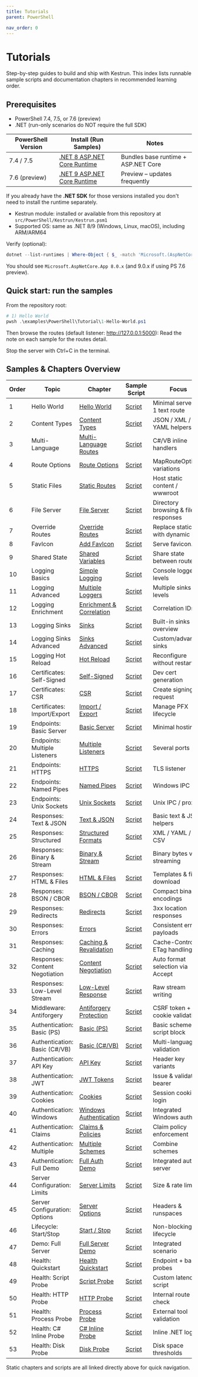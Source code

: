 ```yaml
---
title: Tutorials
parent: PowerShell

nav_order: 0
---
```


# Tutorials

Step-by-step guides to build and ship with Kestrun. This index lists runnable sample scripts and documentation chapters in recommended learning order.

## Prerequisites

- PowerShell 7.4, 7.5, or 7.6 (preview)
- .NET (run-only scenarios do NOT require the full SDK)

| PowerShell Version | Install (Run Samples) | Notes |
|--------------------|-----------------------|-------|
| 7.4 / 7.5 | [.NET 8 ASP.NET Core Runtime](https://dotnet.microsoft.com/download/dotnet/8.0) | Bundles base runtime + ASP.NET Core |
| 7.6 (preview) | [.NET 9 ASP.NET Core Runtime](https://dotnet.microsoft.com/download/dotnet/9.0) | Preview – updates frequently |

If you already have the **.NET SDK** for those versions installed you don't need to install the runtime separately.

- Kestrun module: installed or available from this repository at `src/PowerShell/Kestrun/Kestrun.psm1`
- Supported OS: same as .NET 8/9 (Windows, Linux, macOS), including ARM/ARM64

Verify (optional):

```powershell
dotnet --list-runtimes | Where-Object { $_ -match 'Microsoft.(AspNetCore|NETCore).App' }
```

You should see `Microsoft.AspNetCore.App 8.0.x` (and 9.0.x if using PS 7.6 preview).

## Quick start: run the samples

From the repository root:

```powershell
# 1) Hello World
pwsh .\examples\PowerShell\Tutorial\1-Hello-World.ps1
```

Then browse the routes (default listener: <http://127.0.0.1:5000>):
Read the note on each sample for the routes detail.

Stop the server with Ctrl+C in the terminal.

## Samples & Chapters Overview

| Order | Topic                         | Chapter                                   | Sample Script                   | Focus                               |
| ----- | ----------------------------- | ----------------------------------------- | ------------------------------- | ----------------------------------- |
| 1     | Hello World                   | [Hello World][ch-hello]                   | [Script][sc-hello]              | Minimal server + 1 text route       |
| 2     | Content Types                 | [Content Types][ch-content]               | [Script][sc-content]            | JSON / XML / YAML helpers           |
| 3     | Multi-Language                | [Multi-Language Routes][ch-multilang]     | [Script][sc-multilang]          | C#/VB inline handlers               |
| 4     | Route Options                 | [Route Options][ch-routeopts]             | [Script][sc-routeopts]          | MapRouteOptions variations          |
| 5     | Static Files                  | [Static Routes][ch-static]                | [Script][sc-static]             | Host static content / wwwroot       |
| 6     | File Server                   | [File Server][ch-fileserver]              | [Script][sc-fileserver]         | Directory browsing & file responses |
| 7     | Override Routes               | [Override Routes][ch-override]            | [Script][sc-override]           | Replace static with dynamic         |
| 8     | FavIcon                       | [Add FavIcon][ch-favicon]                 | [Script][sc-favicon]            | Serve favicon.ico                   |
| 9     | Shared State                  | [Shared Variables][ch-shared]             | [Script][sc-shared]             | Share state between routes          |
| 10    | Logging Basics                | [Simple Logging][ch-log-basic]            | [Script][sc-log-basic]          | Console logger, levels              |
| 11    | Logging Advanced              | [Multiple Loggers][ch-log-adv]            | [Script][sc-log-adv]            | Multiple sinks & levels             |
| 12    | Logging Enrichment            | [Enrichment & Correlation][ch-log-enr]    | [Script][sc-log-enr]            | Correlation IDs                     |
| 13    | Logging Sinks                 | [Sinks][ch-log-sinks]                     | [Script][sc-log-sinks]          | Built-in sinks overview             |
| 14    | Logging Sinks Advanced        | [Sinks Advanced][ch-log-sinks-adv]        | [Script][sc-log-sinks-adv]      | Custom/advanced sinks               |
| 15    | Logging Hot Reload            | [Hot Reload][ch-log-reload]               | [Script][sc-log-reload]         | Reconfigure without restart         |
| 16    | Certificates: Self-Signed     | [Self-Signed][ch-cert-self]               | [Script][sc-cert-self]          | Dev cert generation                 |
| 17    | Certificates: CSR             | [CSR][ch-cert-csr]                        | [Script][sc-cert-csr]           | Create signing request              |
| 18    | Certificates: Import/Export   | [Import / Export][ch-cert-imp-exp]        | [Script][sc-cert-imp-exp]       | Manage PFX lifecycle                |
| 19    | Endpoints: Basic Server       | [Basic Server][ch-end-basic]              | [Script][sc-end-basic]          | Minimal hosting                     |
| 20    | Endpoints: Multiple Listeners | [Multiple Listeners][ch-end-multi]        | [Script][sc-end-multi]          | Several ports                       |
| 21    | Endpoints: HTTPS              | [HTTPS][ch-end-https]                     | [Script][sc-end-https]          | TLS listener                        |
| 22    | Endpoints: Named Pipes        | [Named Pipes][ch-end-pipes]               | [Script][sc-end-pipes]          | Windows IPC                         |
| 23    | Endpoints: Unix Sockets       | [Unix Sockets][ch-end-unix]               | [Script][sc-end-unix]           | Unix IPC / proxy                    |
| 24    | Responses: Text & JSON        | [Text & JSON][ch-resp-text-json]          | [Script][sc-resp-1]             | Basic text & JSON helpers           |
| 25    | Responses: Structured         | [Structured Formats][ch-resp-structured]  | [Script][sc-resp-2]             | XML / YAML / CSV                    |
| 26    | Responses: Binary & Stream    | [Binary & Stream][ch-resp-binary]         | [Script][sc-resp-3]             | Binary bytes vs streaming           |
| 27    | Responses: HTML & Files       | [HTML & Files][ch-resp-html]              | [Script][sc-resp-4]             | Templates & file download           |
| 28    | Responses: BSON / CBOR        | [BSON / CBOR][ch-resp-special]            | [Script][sc-resp-5]             | Compact binary encodings            |
| 29    | Responses: Redirects          | [Redirects][ch-resp-redirects]            | [Script][sc-resp-6]             | 3xx location responses              |
| 30    | Responses: Errors             | [Errors][ch-resp-errors]                  | [Script][sc-resp-7]             | Consistent error payloads           |
| 31    | Responses: Caching            | [Caching & Revalidation][ch-resp-caching] | [Script][sc-resp-8]             | Cache-Control & ETag handling       |
| 32    | Responses: Content Negotiation| [Content Negotiation][ch-resp-negotiation]| [Script][sc-resp-9]             | Auto format selection via Accept   |
| 33    | Responses: Low-Level Stream   | [Low-Level Response][ch-resp-lowlevel]    | [Script][sc-resp-10]            | Raw stream writing                  |
| 34    | Middleware: Antiforgery       | [Antiforgery Protection][ch-mw-antiforgery] | [Script][sc-mw-antiforgery]   | CSRF token + cookie validation      |
| 35    | Authentication: Basic (PS)    | [Basic (PS)][ch-auth-basic-ps]            | [Script][sc-auth-basic-ps]      | Basic scheme script block           |
| 36    | Authentication: Basic (C#/VB) | [Basic (C#/VB)][ch-auth-basic-multi]      | [Script][sc-auth-basic-multi]   | Multi-language validation           |
| 37    | Authentication: API Key       | [API Key][ch-auth-apikey]                 | [Script][sc-auth-apikey]        | Header key variants                 |
| 38    | Authentication: JWT           | [JWT Tokens][ch-auth-jwt]                 | [Script][sc-auth-jwt]           | Issue & validate bearer             |
| 39    | Authentication: Cookies       | [Cookies][ch-auth-cookies]                | [Script][sc-auth-cookies]       | Session cookie login                |
| 40    | Authentication: Windows       | [Windows Authentication][ch-auth-windows] | [Script][sc-auth-windows]       | Integrated Windows auth             |
| 41    | Authentication: Claims        | [Claims & Policies][ch-auth-claims]       | [Script][sc-auth-claims]        | Claim policy enforcement            |
| 42    | Authentication: Multiple      | [Multiple Schemes][ch-auth-multi-schemes] | [Script][sc-auth-multi-schemes] | Combine schemes                     |
| 43    | Authentication: Full Demo     | [Full Auth Demo][ch-auth-full]            | [Script][sc-auth-full]          | Integrated auth server              |
| 44    | Server Configuration: Limits  | [Server Limits][ch-scfg-limits]           | [Script][sc-scfg-limits]        | Size & rate limits                  |
| 45    | Server Configuration: Options | [Server Options][ch-scfg-options]         | [Script][sc-scfg-options]       | Headers & runspaces                 |
| 46    | Lifecycle: Start/Stop         | [Start / Stop][ch-life-startstop]         | [Script][sc-life-startstop]     | Non-blocking lifecycle              |
| 47    | Demo: Full Server             | [Full Server Demo][ch-demo-full]          | [Script][sc-demo-full]          | Integrated scenario                 |
| 48    | Health: Quickstart            | [Health Quickstart][ch-health-quick]      | [Script][sc-health-1]           | Endpoint + basic probes             |
| 49    | Health: Script Probe          | [Script Probe][ch-health-script]          | [Script][sc-health-2]           | Custom latency script               |
| 50    | Health: HTTP Probe            | [HTTP Probe][ch-health-http]              | [Script][sc-health-3]           | Internal route check                |
| 51    | Health: Process Probe         | [Process Probe][ch-health-process]        | [Script][sc-health-4]           | External tool validation            |
| 52    | Health: C# Inline Probe       | [C# Inline Probe][ch-health-csharp]       | [Script][sc-health-5]           | Inline .NET logic                   |
| 53    | Health: Disk Probe            | [Disk Probe][ch-health-disk]              | [Script][sc-health-6]           | Disk space thresholds               |

Static chapters and scripts are all linked directly above for quick navigation.

[ch-hello]: ./1.introduction/index
[ch-content]: ./2.routes/1.Multiple-Content-Types
[ch-multilang]: ./2.routes/2.Multi-Language-Routes
[ch-routeopts]: ./2.routes/4.Route-Options
[ch-static]: ./3.static/1.Static-Routes
[ch-fileserver]: ./3.static/2.File-Server
[ch-override]: ./3.static/3.Static-Override-Routes
[ch-favicon]: ./3.static/4.Favicon
[ch-shared]: ./4.variable/1.Shared-Variables
[ch-log-basic]: ./5.logging/1.Simple-Logging
[ch-log-adv]: ./5.logging/2.Multiple-Loggers-Levels
[ch-log-enr]: ./5.logging/3.Enrichment-Correlation-IDs
[ch-log-sinks]: ./5.logging/4.Sinks
[ch-log-sinks-adv]: ./5.logging/5.Sinks-Advanced
[ch-log-reload]: ./5.logging/6.Hot-Reload
[ch-cert-self]: ./6.certificates/1.Self-Signed
[ch-cert-csr]: ./6.certificates/2.CSR
[ch-cert-imp-exp]: ./6.certificates/3.Import-Export-Validate
[ch-end-basic]: ./7.endpoints/1.Basic-Server
[ch-end-multi]: ./7.endpoints/2.Multiple-Listeners
[ch-end-https]: ./7.endpoints/3.Https
[ch-end-pipes]: ./7.endpoints/4.Named-Pipes
[ch-end-unix]: ./7.endpoints/5.Unix-Sockets
[ch-auth-basic-ps]: ./8.authentication/1.Basic-PS
[ch-auth-basic-multi]: ./8.authentication/2.Basic-MultiLang
[ch-auth-apikey]: ./8.authentication/3.Api-Key
[ch-auth-jwt]: ./8.authentication/4.Jwt
[ch-auth-cookies]: ./8.authentication/5.Cookies
[ch-auth-windows]: ./8.authentication/6.Windows-Authentication
[ch-auth-claims]: ./8.authentication/7.Claims-Policies
[ch-auth-multi-schemes]: ./8.authentication/8.Multiple-Schemes
[ch-auth-full]: ./8.authentication/9.Full-Demo
[ch-resp-text-json]: ./9.Responses/1.Basic-Text-Json
[ch-resp-structured]: ./9.Responses/2.Structured-Xml-Yaml-Csv
[ch-resp-binary]: ./9.Responses/3.Binary-Stream
[ch-resp-html]: ./9.Responses/4.Html-Templates-Files
[ch-resp-special]: ./9.Responses/5.Special-Bson-Cbor
[ch-resp-redirects]: ./9.Responses/6.Redirects
[ch-resp-errors]: ./9.Responses/7.Errors
[ch-resp-caching]: ./9.Responses/8.Caching
[ch-resp-negotiation]: ./9.Responses/9.Content-Negotiation
[ch-resp-lowlevel]: ./9.Responses/10.Low-Level-Response
[ch-mw-antiforgery]: ./10.middleware/1.Antiforgery
[ch-scfg-limits]: ./13.server-configuration/1.Server-Limits
[ch-scfg-options]: ./13.server-configuration/2.Server-Options
[ch-life-startstop]: ./14.lifecycle/1.Start-Stop
[ch-demo-full]: ./17.demos/1.Full-Demo
[ch-health-quick]: ./16.health/1.Health-Quickstart
[ch-health-script]: ./16.health/2.Health-Script-Probe
[ch-health-http]: ./16.health/3.Health-Http-Probe
[ch-health-process]: ./16.health/4.Health-Process-Probe
[ch-health-csharp]: ./16.health/5.Health-CSharp-Probe
[ch-health-disk]: ./16.health/6.Health-Disk-Probe
[sc-hello]: /pwsh/tutorial/examples/1.1-Hello-World.ps1
[sc-content]: /pwsh/tutorial/examples/2.1-Multiple-Content-Types.ps1
[sc-multilang]: /pwsh/tutorial/examples/2.2-Multi-Language-Routes.ps1
[sc-routeopts]: /pwsh/tutorial/examples/2.4-Route-Options.ps1
[sc-static]: /pwsh/tutorial/examples/3.1-Static-Routes.ps1
[sc-fileserver]: /pwsh/tutorial/examples/3.2-File-Server.ps1
[sc-override]: /pwsh/tutorial/examples/3.3-Static-OverrideRoutes.ps1
[sc-favicon]: /pwsh/tutorial/examples/3.4-Add-FavIcon.ps1
[sc-shared]: /pwsh/tutorial/examples/4.1-Shared-Variables.ps1
[sc-log-basic]: /pwsh/tutorial/examples/5.1-Simple-Logging.ps1
[sc-log-adv]: /pwsh/tutorial/examples/5.2-Multiple-Loggers-Levels.ps1
[sc-log-enr]: /pwsh/tutorial/examples/5.3-Enrichment-Correlation-IDs.ps1
[sc-log-sinks]: /pwsh/tutorial/examples/5.4-Sinks.ps1
[sc-log-sinks-adv]: /pwsh/tutorial/examples/5.5-Sinks-Advanced.ps1
[sc-log-reload]: /pwsh/tutorial/examples/5.6-Hot-Reload.ps1
[sc-cert-self]: /pwsh/tutorial/examples/6.1-Cert-SelfSigned.ps1
[sc-cert-csr]: /pwsh/tutorial/examples/6.2-Cert-CSR.ps1
[sc-cert-imp-exp]: /pwsh/tutorial/examples/6.3-Cert-Import-Export.ps1
[sc-end-basic]: /pwsh/tutorial/examples/7.1-Basic-Server.ps1
[sc-end-multi]: /pwsh/tutorial/examples/7.2-Multiple-Listeners.ps1
[sc-end-https]: /pwsh/tutorial/examples/7.3-Https.ps1
[sc-end-pipes]: /pwsh/tutorial/examples/7.4-Named-Pipes.ps1
[sc-end-unix]: /pwsh/tutorial/examples/7.5-Unix-Sockets.ps1
[sc-auth-basic-ps]: /pwsh/tutorial/examples/8.1-Basic-PS.ps1
[sc-auth-basic-multi]: /pwsh/tutorial/examples/8.2-Basic-MultiLang.ps1
[sc-auth-apikey]: /pwsh/tutorial/examples/8.3-Api-Key.ps1
[sc-auth-jwt]: /pwsh/tutorial/examples/8.4-Jwt.ps1
[sc-auth-cookies]: /pwsh/tutorial/examples/8.5-Cookies.ps1
[sc-auth-windows]: /pwsh/tutorial/examples/8.6-Windows-Authentication.ps1
[sc-auth-claims]: /pwsh/tutorial/examples/8.7-Claims-Policies.ps1
[sc-auth-multi-schemes]: /pwsh/tutorial/examples/8.8-Multiple-Schemes.ps1
[sc-auth-full]: /pwsh/tutorial/examples/8.9-Full-Demo.ps1
[sc-resp-1]: /pwsh/tutorial/examples/9.1-Text-Json.ps1
[sc-resp-2]: /pwsh/tutorial/examples/9.2-Structured-Xml-Yaml-Csv.ps1
[sc-resp-3]: /pwsh/tutorial/examples/9.3-Binary-Stream.ps1
[sc-resp-4]: /pwsh/tutorial/examples/9.4-Html-Files.ps1
[sc-resp-5]: /pwsh/tutorial/examples/9.5-Bson-Cbor.ps1
[sc-resp-6]: /pwsh/tutorial/examples/9.6-Redirects.ps1
[sc-resp-7]: /pwsh/tutorial/examples/9.7-Errors.ps1
[sc-resp-8]: /pwsh/tutorial/examples/9.8-Caching.ps1
[sc-resp-9]: /pwsh/tutorial/examples/9.9-Content-Negotiation.ps1
[sc-resp-10]: /pwsh/tutorial/examples/9.10-Low-Level-Response.ps1
[sc-mw-antiforgery]: /pwsh/tutorial/examples/10.1-Antiforgery.ps1
[sc-scfg-limits]: /pwsh/tutorial/examples/13.1-Server-Limits.ps1
[sc-scfg-options]: /pwsh/tutorial/examples/13.2-Server-Options.ps1
[sc-life-startstop]: /pwsh/tutorial/examples/15.1-Start-Stop.ps1
[sc-demo-full]: /pwsh/tutorial/examples/14.1-Full-Demo.ps1
[sc-health-1]: /pwsh/tutorial/examples/16.1-Health-Quickstart.ps1
[sc-health-2]: /pwsh/tutorial/examples/16.2-Health-Script-Probe.ps1
[sc-health-3]: /pwsh/tutorial/examples/16.3-Health-Http-Probe.ps1
[sc-health-4]: /pwsh/tutorial/examples/16.4-Health-Process-Probe.ps1
[sc-health-5]: /pwsh/tutorial/examples/16.5-Health-CSharp-Probe.ps1
[sc-health-6]: /pwsh/tutorial/examples/16.6-Health-Disk-Probe.ps1
